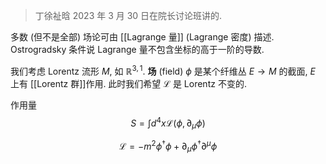 
> 丁徐祉晗 2023 年 3 月 30 日在院长讨论班讲的.

多数 (但不是全部) 场论可由 [[Lagrange 量]] (Lagrange 密度) 描述. Ostrogradsky 条件说 Lagrange 量不包含坐标的高于一阶的导数.

我们考虑 Lorentz 流形 $M$, 如 $\mathbb{R}^{3,1}$. **场** (field) $\phi$ 是某个纤维丛 $E\to M$ 的截面, $E$ 上有 [[Lorentz 群]]作用. 此时我们希望 $\mathcal L$ 是 Lorentz 不变的.

作用量
$$
S = \int d^4 x \mathcal L(\phi,\partial_\mu\phi)
$$

$$
\mathcal L = -m^2 \phi^\dagger \phi + \partial _\mu \phi^\dagger  \partial ^\mu \phi
$$
